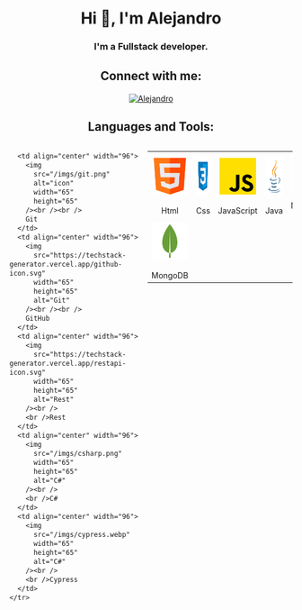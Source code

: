 <h1 align="center">Hi 👋, I'm Alejandro</h1>
<h3 align="center">I'm a Fullstack developer.</h3>


<h2 align="center">Connect with me:</h2>
<p align="center">
  <a href="https://www.linkedin.com/in/alejandro-amoroso/" target="blank"
    ><img
      align="center"
      src="https://raw.githubusercontent.com/rahuldkjain/github-profile-readme-generator/master/src/images/icons/Social/linked-in-alt.svg"
      alt="Alejandro"
      height="30"
      width="40"
  /></a>
</p>

<h2 align="center">Languages and Tools:</h2>
<div style="display: flex; align-items: flex-start; align: center">
  <table align="center">
    <tr>
      <td align="center" width="96">
        <img
          src="/imgs/html5.png"
          alt="icon"
          width="65"
          height="65"
        /><br />
        <br />Html
      </td>
      <td align="center" width="96">
        <img
          src="/imgs/css.svg"
          alt="icon"
          width="65"
          height="65"
        /><br />
        <br />Css
      </td>
      <td align="center" width="96">
        <img
          src="/imgs/js.png"
          alt="icon"
          width="65"
          height="65"
        />
        <br /><br /> JavaScript
      </td>
      <td align="center" width="96">
        <img
          src="/imgs/java.svg"
          alt="icon"
          width="65"
          height="65"
        />
        <br /><br />Java
      </td>
      <td align="center" width="96">
        <img
          src="/imgs/nodejsalt.svg"
          alt="icon"
          width="65"
          height="65"
        />
        <br /><br />Node JS
      </td>
      <td align="center" width="96">
        <img
          src="/imgs/react.svg"
          alt="icon"
          width="65"
          height="65"
        />
        <br /><br />React
      </td>
      <td align="center" width="96">
        <img
          src="https://techstack-generator.vercel.app/mysql-icon.svg"
          alt="icon"
          width="65"
          height="65"
        />
        <br /><br />MySQL
      </td>
    </tr>
    <tr>
      <td align="center" width="96">
        <img
          src="/imgs/mongo.png"
          alt="icon"
          width="65"
          height="65"
        /><br /><br />
        MongoDB
      </td>

      <td align="center" width="96">
        <img
          src="/imgs/git.png"
          alt="icon"
          width="65"
          height="65"
        /><br /><br />
        Git
      </td>
      <td align="center" width="96">
        <img
          src="https://techstack-generator.vercel.app/github-icon.svg"
          width="65"
          height="65"
          alt="Git"
        /><br /><br />
        GitHub
      </td>
      <td align="center" width="96">
        <img
          src="https://techstack-generator.vercel.app/restapi-icon.svg"
          width="65"
          height="65"
          alt="Rest"
        /><br />
        <br />Rest
      </td>
      <td align="center" width="96">
        <img
          src="/imgs/csharp.png"
          width="65"
          height="65"
          alt="C#"
        /><br />
        <br />C#
      </td>
      <td align="center" width="96">
        <img
          src="/imgs/cypress.webp"
          width="65"
          height="65"
          alt="C#"
        /><br />
        <br />Cypress
      </td>
    </tr>
  </table>
</div>
